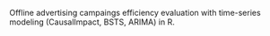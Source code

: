Offline advertising campaings efficiency evaluation with time-series modeling (CausalImpact, BSTS, ARIMA) in R.
